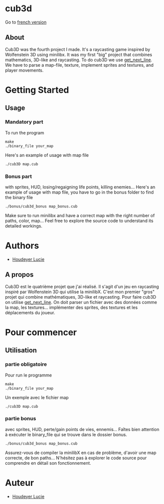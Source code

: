 # cub3d

Go to [french version](#a-propos)

## About
Cub3D was the fourth project I made. It's a raycasting game inspired by Wolfenstein 3D using minilibx. It was my first "big" project that combines mathematics, 3D-like and raycasting.
To do cub3D we use [get_next_line]([github.com/HdrLucie/get_next_line](https://github.com/HdrLucie/get_next_line)). We have to parse a map-file, texture, implement sprites and textures, and player movements.

# Getting Started

## Usage
### Mandatory part
To run the program
```
make
./binary_file your_map
```
Here's an example of usage with map file
```
./cub3D map.cub
```
### Bonus part
with sprites, HUD, losing/regaigning life points, killing enemies...
Here's an example of usage with map file, you have to go in the bonus folder to find the binary file
```
./bonus/cub3d_bonus map_bonus.cub
```

Make sure to run minilibx and have a correct map with the right number of paths, color, map...
Feel free to explore the source code to understand its detailed workings.

# Authors
- [Houdeyer Lucie](github.com/HdrLucie)


## A propos
Cub3D est le quatrième projet que j'ai réalisé. Il s'agit d'un jeu en raycasting inspiré par Wolfenstein 3D qui utilise la minilibX. C'est mon premier "gros" projet qui combine mathématiques, 3D-like et raycasting. 
Pour faire cub3D on utilise [get_next_line]([github.com/HdrLucie/get_next_line](https://github.com/HdrLucie/get_next_line)). On doit parser un fichier avec des données comme la map, les textures... implémenter des sprites, des textures et les déplacements du joueur.

# Pour commencer

## Utilisation
### partie obligatoire
Pour run le programme
```
make
./binary_file your_map
```
Un exemple avec le fichier map
```
./cub3D map.cub
```
### partie bonus
avec sprites, HUD, perte/gain points de vies, ennemis...
Faîtes bien attention à exécuter le binary_file qui se trouve dans le dossier bonus.
```
./bonus/cub3d_bonus map_bonus.cub
```

Assurez-vous de compiler la minilibX en cas de problème, d'avoir une map correcte, de bon paths...
N'hésitez pas à explorer le code source pour comprendre en détail son fonctionnement.

# Auteur
- [Houdeyer Lucie](github.com/HdrLucie)
